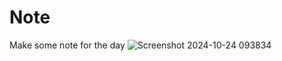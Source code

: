 # Note
Make some note for the day
![Screenshot 2024-10-24 093834](https://github.com/user-attachments/assets/7c13755b-65ec-4d40-a50f-c8b4fd0f0a5a)
